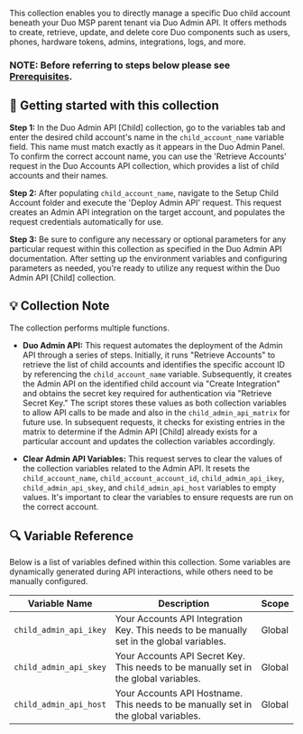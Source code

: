 This collection enables you to directly manage a specific Duo child account beneath your Duo MSP parent tenant via Duo Admin API. It offers methods to create, retrieve, update, and delete core Duo components such as users, phones, hardware tokens, admins, integrations, logs, and more.

### NOTE: Before referring to steps below please see [Prerequisites](https://github.com/it-jonjon/Duo-API-Playground/blob/main/README.md#prerequisites).

## 🚀 Getting started with this collection

**Step 1:** In the Duo Admin API [Child] collection, go to the variables tab and enter the desired child account's name in the `child_account_name` variable field. This name must match exactly as it appears in the Duo Admin Panel. To confirm the correct account name, you can use the 'Retrieve Accounts' request in the Duo Accounts API collection, which provides a list of child accounts and their names.

**Step 2:** After populating `child_account_name`, navigate to the Setup Child Account folder and execute the 'Deploy Admin API' request. This request creates an Admin API integration on the target account, and populates the request credentials automatically for use.

**Step 3:** Be sure to configure any necessary or optional parameters for any particular request within this collection as specified in the Duo Admin API documentation. After setting up the environment variables and configuring parameters as needed, you're ready to utilize any request within the Duo Admin API [Child] collection.

## 💡 Collection Note

The collection performs multiple functions.

- **Duo Admin API:** This request automates the deployment of the Admin API through a series of steps. Initially, it runs "Retrieve Accounts" to retrieve the list of child accounts and identifies the specific account ID by referencing the `child_account_name` variable. Subsequently, it creates the Admin API on the identified child account via "Create Integration" and obtains the secret key required for authentication via "Retrieve Secret Key." The script stores these values as both collection variables to allow API calls to be made and also in the `child_admin_api_matrix` for future use. In subsequent requests, it checks for existing entries in the matrix to determine if the Admin API [Child] already exists for a particular account and updates the collection variables accordingly.

- **Clear Admin API Variables:** This request serves to clear the values of the collection variables related to the Admin API. It resets the `child_account_name`, `child_account_account_id`, `child_admin_api_ikey`, `child_admin_api_skey`, and `child_admin_api_host` variables to empty values. It's important to clear the variables to ensure requests are run on the correct account.

## 🔍 Variable Reference

Below is a list of variables defined within this collection. Some variables are dynamically generated during API interactions, while others need to be manually configured.

| Variable Name | Description | Scope |
|---------------|-------------|-------|
| `child_admin_api_ikey` | Your Accounts API Integration Key. This needs to be manually set in the global variables. | Global |
| `child_admin_api_skey` | Your Accounts API Secret Key. This needs to be manually set in the global variables. | Global |
| `child_admin_api_host` | Your Accounts API Hostname. This needs to be manually set in the global variables. | Global |
